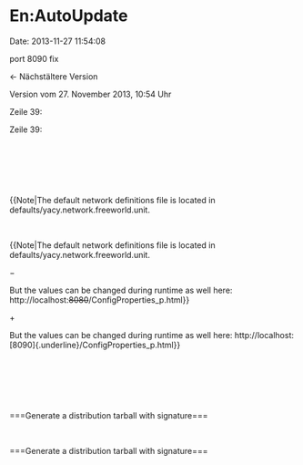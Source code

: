 En:AutoUpdate
=============

Date: 2013-11-27 11:54:08

port 8090 fix

← Nächstältere Version

Version vom 27. November 2013, 10:54 Uhr

Zeile 39:

Zeile 39:

 

 

 

<div>

{{Note\|The default network definitions file is located in
defaults/yacy.network.freeworld.unit.

</div>

 

<div>

{{Note\|The default network definitions file is located in
defaults/yacy.network.freeworld.unit.

</div>

−

<div>

But the values can be changed during runtime as well here:
http://localhost:~~8080~~/ConfigProperties\_p.html}}

</div>

\+

<div>

But the values can be changed during runtime as well here:
http://localhost:[8090]{.underline}/ConfigProperties\_p.html}}

</div>

 

 

 

<div>

===Generate a distribution tarball with signature===

</div>

 

<div>

===Generate a distribution tarball with signature===

</div>
